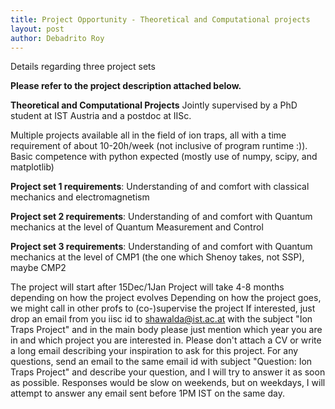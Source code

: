 ```yaml
---
title: Project Opportunity - Theoretical and Computational projects
layout: post
author: Debadrito Roy
---
```


Details regarding three project sets

<!--more-->

**Please refer to the project description attached below.**
 
**Theoretical and Computational Projects**
Jointly supervised by a PhD student at IST Austria and a postdoc at IISc.
 
Multiple projects available all in the field of ion traps, all with a time requirement of about 10-20h/week (not inclusive of program runtime :)). Basic competence with python expected (mostly use of numpy, scipy, and matplotlib)
 
**Project set 1 requirements**: Understanding of and comfort with classical mechanics and electromagnetism
 
**Project set 2 requirements**: Understanding of and comfort with Quantum mechanics at the level of Quantum Measurement and Control
 
**Project set 3 requirements**: Understanding of and comfort with Quantum mechanics at the level of CMP1 (the one which Shenoy takes, not SSP), maybe CMP2
 
The project will start after 15Dec/1Jan
Project will take 4-8 months depending on how the project evolves
Depending on how the project goes, we might call in other profs to (co-)supervise the project
If interested, just drop an email from you iisc id to shawalda@ist.ac.at with the subject "Ion Traps Project" and in the main body please just mention which year you are in and which project you are interested in. Please don't attach a CV or write a long email describing your inspiration to ask for this project. For any questions, send an email to the same email id with subject "Question: Ion Traps Project" and describe your question, and I will try to answer it as soon as possible. Responses would be slow on weekends, but on weekdays, I will attempt to answer any email sent before 1PM IST on the same day.